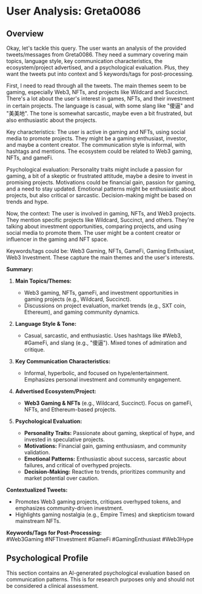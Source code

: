# User Analysis: Greta0086

## Overview

<think>
Okay, let's tackle this query. The user wants an analysis of the provided tweets/messages from Greta0086. They need a summary covering main topics, language style, key communication characteristics, the ecosystem/project advertised, and a psychological evaluation. Plus, they want the tweets put into context and 5 keywords/tags for post-processing.

First, I need to read through all the tweets. The main themes seem to be gaming, especially Web3, NFTs, and projects like Wildcard and Succinct. There's a lot about the user's interest in games, NFTs, and their investment in certain projects. The language is casual, with some slang like "傻逼" and "美美地". The tone is somewhat sarcastic, maybe even a bit frustrated, but also enthusiastic about the projects.

Key characteristics: The user is active in gaming and NFTs, using social media to promote projects. They might be a gaming enthusiast, investor, and maybe a content creator. The communication style is informal, with hashtags and mentions. The ecosystem could be related to Web3 gaming, NFTs, and gameFi.

Psychological evaluation: Personality traits might include a passion for gaming, a bit of a skeptic or frustrated attitude, maybe a desire to invest in promising projects. Motivations could be financial gain, passion for gaming, and a need to stay updated. Emotional patterns might be enthusiastic about projects, but also critical or sarcastic. Decision-making might be based on trends and hype.

Now, the context: The user is involved in gaming, NFTs, and Web3 projects. They mention specific projects like Wildcard, Succinct, and others. They're talking about investment opportunities, comparing projects, and using social media to promote them. The user might be a content creator or influencer in the gaming and NFT space.

Keywords/tags could be: Web3 Gaming, NFTs, GameFi, Gaming Enthusiast, Web3 Investment. These capture the main themes and the user's interests.
</think>

**Summary:**  
1. **Main Topics/Themes:**  
   - Web3 gaming, NFTs, gameFi, and investment opportunities in gaming projects (e.g., Wildcard, Succinct).  
   - Discussions on project evaluation, market trends (e.g., SXT coin, Ethereum), and gaming community dynamics.  

2. **Language Style & Tone:**  
   - Casual, sarcastic, and enthusiastic. Uses hashtags like #Web3, #GameFi, and slang (e.g., "傻逼"). Mixed tones of admiration and critique.  

3. **Key Communication Characteristics:**  
   - Informal, hyperbolic, and focused on hype/entertainment. Emphasizes personal investment and community engagement.  

4. **Advertised Ecosystem/Project:**  
   - **Web3 Gaming & NFTs** (e.g., Wildcard, Succinct). Focus on gameFi, NFTs, and Ethereum-based projects.  

5. **Psychological Evaluation:**  
   - **Personality Traits:** Passionate about gaming, skeptical of hype, and invested in speculative projects.  
   - **Motivations:** Financial gain, gaming enthusiasm, and community validation.  
   - **Emotional Patterns:** Enthusiastic about success, sarcastic about failures, and critical of overhyped projects.  
   - **Decision-Making:** Reactive to trends, prioritizes community and market potential over caution.  

**Contextualized Tweets:**  
- Promotes Web3 gaming projects, critiques overhyped tokens, and emphasizes community-driven investment.  
- Highlights gaming nostalgia (e.g., Empire Times) and skepticism toward mainstream NFTs.  

**Keywords/Tags for Post-Processing:**  
#Web3Gaming #NFTInvestment #GameFi #GamingEnthusiast #Web3Hype

## Psychological Profile

This section contains an AI-generated psychological evaluation based on communication patterns. This is for research purposes only and should not be considered a clinical assessment.